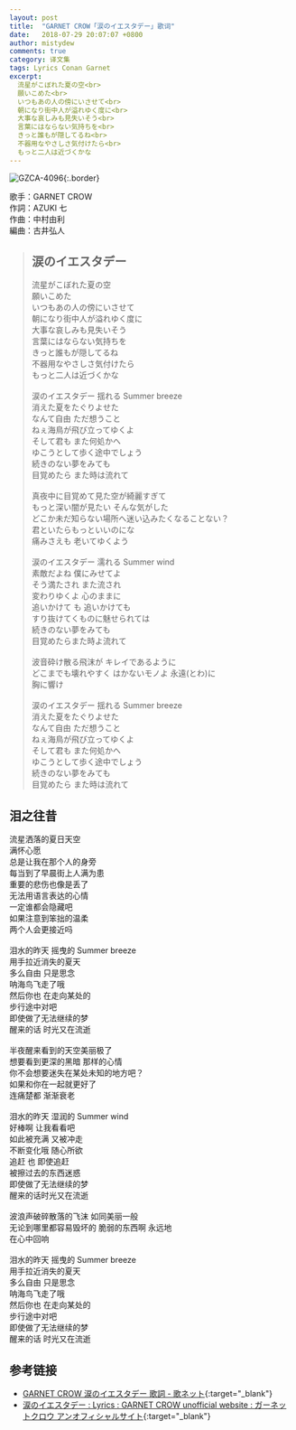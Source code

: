 ```yaml
---
layout: post
title:  "GARNET CROW「涙のイエスタデー」歌词"
date:   2018-07-29 20:07:07 +0800
author: mistydew
comments: true
category: 译文集
tags: Lyrics Conan Garnet
excerpt:
  流星がこぼれた夏の空<br>
  願いこめた<br>
  いつもあの人の傍にいさせて<br>
  朝になり街中人が溢れゆく度に<br>
  大事な哀しみも見失いそう<br>
  言葉にはならない気持ちを<br>
  きっと誰もが隠してるね<br>
  不器用なやさしさ気付けたら<br>
  もっと二人は近づくかな
---
```

![GZCA-4096](https://ganekuro.github.io/images/discography/single/GZCA-4096.jpg){:.border}

歌手：GARNET CROW<br>
作詞：AZUKI 七<br>
作曲：中村由利<br>
編曲：古井弘人

<blockquote class="original">
  <h2>涙のイエスタデー</h2>
  <p>
    流星がこぼれた夏の空<br>
    願いこめた<br>
    いつもあの人の傍にいさせて<br>
    朝になり街中人が溢れゆく度に<br>
    大事な哀しみも見失いそう<br>
    言葉にはならない気持ちを<br>
    きっと誰もが隠してるね<br>
    不器用なやさしさ気付けたら<br>
    もっと二人は近づくかな<br>
    <br>
    涙のイエスタデー 揺れる Summer breeze<br>
    消えた夏をたぐりよせた<br>
    なんて自由 ただ想うこと<br>
    ねぇ海鳥が飛び立ってゆくよ<br>
    そして君も また何処かへ<br>
    ゆこうとして歩く途中でしょう<br>
    続きのない夢をみても<br>
    目覚めたら また時は流れて<br>
    <br>
    真夜中に目覚めて見た空が綺麗すぎて<br>
    もっと深い闇が見たい そんな気がした<br>
    どこか未だ知らない場所へ迷い込みたくなることない？<br>
    君といたらもっといいのにな<br>
    痛みさえも 老いてゆくよう<br>
    <br>
    涙のイエスタデー 濡れる Summer wind<br>
    素敵だよね 僕にみせてよ<br>
    そう満たされ また流され<br>
    変わりゆくよ 心のままに<br>
    追いかけて も 追いかけても<br>
    すり抜けてくものに魅せられては<br>
    続きのない夢をみても<br>
    目覚めたらまた時よ流れて<br>
    <br>
    波音砕け散る飛沫が キレイであるように<br>
    どこまでも壊れやすく はかないモノよ 永遠(とわ)に<br>
    胸に響け<br>
    <br>
    涙のイエスタデー 揺れる Summer breeze<br>
    消えた夏をたぐりよせた<br>
    なんて自由 ただ想うこと<br>
    ねぇ海鳥が飛び立ってゆくよ<br>
    そして君も また何処かへ<br>
    ゆこうとして歩く途中でしょう<br>
    続きのない夢をみても<br>
    目覚めたら また時は流れて
  </p>
</blockquote>

<div class="translation">
  <h2>泪之往昔</h2>
  <p>
    流星洒落的夏日天空<br>
    满怀心愿<br>
    总是让我在那个人的身旁<br>
    每当到了早晨街上人满为患<br>
    重要的悲伤也像是丢了<br>
    无法用语言表达的心情<br>
    一定谁都会隐藏吧<br>
    如果注意到笨拙的温柔<br>
    两个人会更接近吗<br>
    <br>
    泪水的昨天 摇曳的 Summer breeze<br>
    用手拉近消失的夏天<br>
    多么自由 只是思念<br>
    呐海鸟飞走了哦<br>
    然后你也 在走向某处的<br>
    步行途中对吧<br>
    即使做了无法继续的梦<br>
    醒来的话 时光又在流逝<br>
    <br>
    半夜醒来看到的天空美丽极了<br>
    想要看到更深的黑暗 那样的心情<br>
    你不会想要迷失在某处未知的地方吧？<br>
    如果和你在一起就更好了<br>
    连痛楚都 渐渐衰老<br>
    <br>
    泪水的昨天 湿润的 Summer wind<br>
    好棒啊 让我看看吧<br>
    如此被充满 又被冲走<br>
    不断变化哦 随心所欲<br>
    追赶 也 即使追赶<br>
    被擦过去的东西迷惑<br>
    即使做了无法继续的梦<br>
    醒来的话时光又在流逝<br>
    <br>
    波浪声破碎散落的飞沫 如同美丽一般<br>
    无论到哪里都容易毁坏的 脆弱的东西啊 永远地<br>
    在心中回响<br>
    <br>
    泪水的昨天 摇曳的 Summer breeze<br>
    用手拉近消失的夏天<br>
    多么自由 只是思念<br>
    呐海鸟飞走了哦<br>
    然后你也 在走向某处的<br>
    步行途中对吧<br>
    即使做了无法继续的梦<br>
    醒来的话 时光又在流逝
  </p>
</div>

## 参考链接

* [GARNET CROW 涙のイエスタデー 歌詞 - 歌ネット](https://www.uta-net.com/song/55020/){:target="_blank"}
* [涙のイエスタデー : Lyrics : GARNET CROW unofficial website : ガーネットクロウ アンオフィシャルサイト](https://ganekuro.github.io/lyrics/original/Namida-no-Yesterday.html){:target="_blank"}
